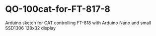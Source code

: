 # QO-100cat-for-FT-817-8
Arduino sketch for CAT controlling FT-818 with Arduino Nano and small SSD1306 128x32 display
